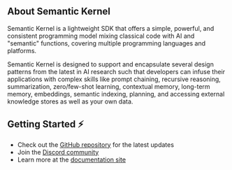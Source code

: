 ## About Semantic Kernel

Semantic Kernel is a lightweight SDK that offers a simple, powerful, and consistent programming
model mixing classical code with AI and "semantic" functions, covering multiple programming
languages and platforms.

Semantic Kernel is designed to support and encapsulate several design patterns from the latest
in AI research such that developers can infuse their applications with complex skills like prompt
chaining, recursive reasoning, summarization, zero/few-shot learning, contextual memory,
long-term memory, embeddings, semantic indexing, planning, and accessing external knowledge
stores as well as your own data.

## Getting Started ⚡

- Check out the [GitHub repository](https://github.com/microsoft/semantic-kernel) for the latest updates
- Join the [Discord community](https://aka.ms/SKDiscord)
- Learn more at the [documentation site](https://aka.ms/SK-Docs)
